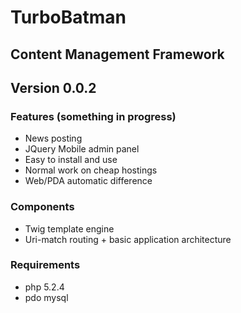# TurboBatman

## Content Management Framework
## Version 0.0.2

### Features (something in progress)
* News posting
* JQuery Mobile admin panel
* Easy to install and use
* Normal work on cheap hostings
* Web/PDA automatic difference

### Components
* Twig template engine
* Uri-match routing + basic application architecture

### Requirements
* php 5.2.4
* pdo mysql